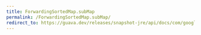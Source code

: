 ```yaml
---
title: ForwardingSortedMap.subMap
permalink: /ForwardingSortedMap.subMap/
redirect_to: https://guava.dev/releases/snapshot-jre/api/docs/com/google/common/collect/ForwardingSortedMap.html#subMap-K-K-
---
```

